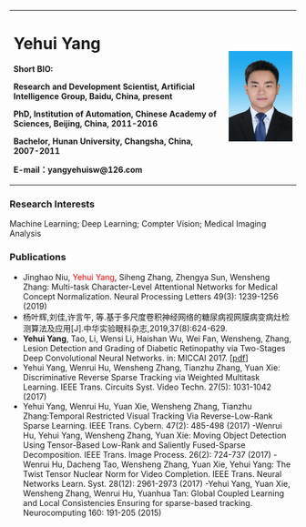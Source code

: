<div>
<table border="0">
  <tr>
    <td>
      <h1>Yehui Yang</h1>
      <p><b> Short BIO: </b></p>
      <p><b>Research and Development Scientist, Artificial Intelligence Group, Baidu, China, present </b></p>
      <p><b>PhD, Institution of Automation, Chinese Academy of Sciences, Beijing, China, 2011-2016</b></p>
      <p><b>Bachelor, Hunan University, Changsha, China, 2007-2011</b></p>
      <p><b>E-mail：yangyehuisw@126.com</b></p>
    </td>
    <td width="25%">
      <img src="/zhengjianzhao-small.jpg" width="100%">
    </td>
  </tr>
</table>
</div>

### Research Interests
Machine Learning; Deep Learning; Compter Vision; Medical Imaging Analysis

### Publications
- Jinghao Niu, <font color="red">Yehui Yang</font>, Siheng Zhang, Zhengya Sun, Wensheng Zhang:
Multi-task Character-Level Attentional Networks for Medical Concept Normalization. Neural Processing Letters 49(3): 1239-1256 (2019)
- 杨叶辉,刘佳,许言午, 等.基于多尺度卷积神经网络的糖尿病视网膜病变病灶检测算法及应用[J].中华实验眼科杂志,2019,37(8):624-629.
- <b>Yehui Yang</b>, Tao, Li,  Wensi Li, Haishan Wu,  Wei Fan, Wensheng, Zhang, Lesion Detection and Grading of Diabetic Retinopathy via Two-Stages Deep Convolutional Neural Networks. in: MICCAI 2017.  <a href="https://arxiv.org/pdf/1705.00771">[pdf]</a>
- Yehui Yang, Wenrui Hu, Wensheng Zhang, Tianzhu Zhang, Yuan Xie: Discriminative Reverse Sparse Tracking via Weighted Multitask Learning. IEEE Trans. Circuits Syst. Video Techn. 27(5): 1031-1042 (2017)
- Yehui Yang, Wenrui Hu, Yuan Xie, Wensheng Zhang, Tianzhu Zhang:Temporal Restricted Visual Tracking Via Reverse-Low-Rank Sparse Learning. IEEE Trans. Cybern. 47(2): 485-498 (2017)
-Wenrui Hu, Yehui Yang, Wensheng Zhang, Yuan Xie: Moving Object Detection Using Tensor-Based Low-Rank and Saliently Fused-Sparse Decomposition. IEEE Trans. Image Process. 26(2): 724-737 (2017)
-Wenrui Hu, Dacheng Tao, Wensheng Zhang, Yuan Xie, Yehui Yang:
The Twist Tensor Nuclear Norm for Video Completion. IEEE Trans. Neural Networks Learn. Syst. 28(12): 2961-2973 (2017)
-Yehui Yang, Yuan Xie, Wensheng Zhang, Wenrui Hu, Yuanhua Tan:
Global Coupled Learning and Local Consistencies Ensuring for sparse-based tracking. Neurocomputing 160: 191-205 (2015)
